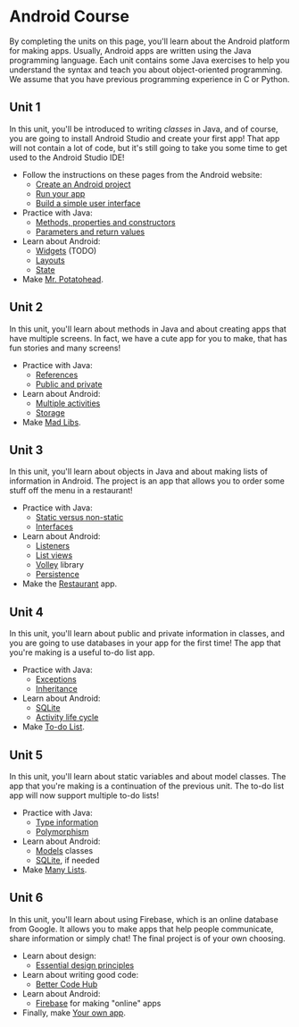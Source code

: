 # Android Course

By completing the units on this page, you'll learn about the Android platform for making apps. Usually, Android apps are written using the Java programming language. Each unit contains some Java exercises to help you understand the syntax and teach you about object-oriented programming. We assume that you have previous programming experience in C or Python.

## Unit 1

In this unit, you'll be introduced to writing *classes* in Java, and of course, you are going to install Android Studio and create your first app! That app will not contain a lot of code, but it's still going to take you some time to get used to the Android Studio IDE!

- Follow the instructions on these pages from the Android website:
    - [Create an Android project](https://developer.android.com/training/basics/firstapp/creating-project.html)
    - [Run your app](https://developer.android.com/training/basics/firstapp/running-app.html)
    - [Build a simple user interface](https://developer.android.com/training/basics/firstapp/building-ui.html)
- Practice with Java:
    - [Methods, properties and constructors](/android-exercises/classes)
    - [Parameters and return values](/android-exercises/parameters-and-return-values)
- Learn about Android:
    - [Widgets](/android/widgets) (TODO)
    - [Layouts](/android/layouts)
    - [State](/android/state)
- Make [Mr. Potatohead](/projects/mr-potatohead).

## Unit 2

In this unit, you'll learn about methods in Java and about creating apps that have multiple screens. In fact, we have a cute app for you to make, that has fun stories and many screens!

- Practice with Java:
    - [References](/android-exercises/references)
    - [Public and private](/android-exercises/public-vs-private)
- Learn about Android:
    - [Multiple activities](/android/multiple-activities)
    - [Storage](/android/storage)
- Make [Mad Libs](/projects/mad-libs).

## Unit 3

In this unit, you'll learn about objects in Java and about making lists of information in Android. The project is an app that allows you to order some stuff off the menu in a restaurant!

- Practice with Java:
    - [Static versus non-static](/android-exercises/static-vs-non-static)
    - [Interfaces](http://www.davin.50webs.com/research/1999/egs/q14.pdf)
- Learn about Android:
    - [Listeners](/android/listeners)
    - [List views](/android/lists)
    - [Volley](/android/volley) library
    - [Persistence](/android/persistence)
- Make the [Restaurant](/projects/restaurant) app.

## Unit 4

In this unit, you'll learn about public and private information in classes, and you are going to use databases in your app for the first time! The app that you're making is a useful to-do list app.

- Practice with Java:
    - [Exceptions](http://www.davin.50webs.com/research/1999/egs/q10.pdf)
    - [Inheritance](http://www.davin.50webs.com/research/1999/egs/q11.pdf)
- Learn about Android:
    - [SQLite](/android/sqlite)
    - [Activity life cycle](/android/state)
- Make [To-do List](/projects/to-do-list).

## Unit 5

In this unit, you'll learn about static variables and about model classes. The app that you're making is a continuation of the previous unit. The to-do list app will now support multiple to-do lists!

- Practice with Java:
    - [Type information](http://www.davin.50webs.com/research/1999/egs/q12.pdf)
    - [Polymorphism](http://www.davin.50webs.com/research/1999/egs/q13.pdf)
- Learn about Android:
    - [Models](/android/models) classes
    - [SQLite](/android/sqlite), if needed
- Make [Many Lists](/projects/many-lists).

## Unit 6

In this unit, you'll learn about using Firebase, which is an online database from Google. It allows you to make apps that help people communicate, share information or simply chat! The final project is of your own choosing.

- Learn about design:
    - [Essential design principles](https://developer.apple.com/videos/play/design/802/)
- Learn about writing good code:
    - [Better Code Hub](/guides/better-code-hub)
- Learn about Android:
    - [Firebase](/android/firebase) for making "online" apps
- Finally, make [Your own app](/projects/your-own).
